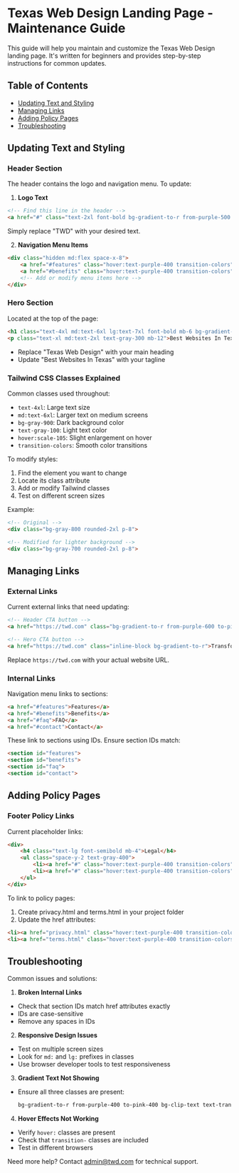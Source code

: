 # Texas Web Design Landing Page - Maintenance Guide

This guide will help you maintain and customize the Texas Web Design landing page. It's written for beginners and provides step-by-step instructions for common updates.

## Table of Contents
- [Updating Text and Styling](#updating-text-and-styling)
- [Managing Links](#managing-links)
- [Adding Policy Pages](#adding-policy-pages)
- [Troubleshooting](#troubleshooting)

## Updating Text and Styling

### Header Section
The header contains the logo and navigation menu. To update:

1. **Logo Text**
```html
<!-- Find this line in the header -->
<a href="#" class="text-2xl font-bold bg-gradient-to-r from-purple-500 to-pink-500 bg-clip-text text-transparent">TWD</a>
```
Simply replace "TWD" with your desired text.

2. **Navigation Menu Items**
```html
<div class="hidden md:flex space-x-8">
    <a href="#features" class="hover:text-purple-400 transition-colors">Features</a>
    <a href="#benefits" class="hover:text-purple-400 transition-colors">Benefits</a>
    <!-- Add or modify menu items here -->
</div>
```

### Hero Section
Located at the top of the page:
```html
<h1 class="text-4xl md:text-6xl lg:text-7xl font-bold mb-6 bg-gradient-to-r from-purple-400 to-pink-400 bg-clip-text text-transparent">Texas Web Design</h1>
<p class="text-xl md:text-2xl text-gray-300 mb-12">Best Websites In Texas</p>
```
- Replace "Texas Web Design" with your main heading
- Update "Best Websites In Texas" with your tagline

### Tailwind CSS Classes Explained
Common classes used throughout:
- `text-4xl`: Large text size
- `md:text-6xl`: Larger text on medium screens
- `bg-gray-900`: Dark background color
- `text-gray-100`: Light text color
- `hover:scale-105`: Slight enlargement on hover
- `transition-colors`: Smooth color transitions

To modify styles:
1. Find the element you want to change
2. Locate its class attribute
3. Add or modify Tailwind classes
4. Test on different screen sizes

Example:
```html
<!-- Original -->
<div class="bg-gray-800 rounded-2xl p-8">

<!-- Modified for lighter background -->
<div class="bg-gray-700 rounded-2xl p-8">
```

## Managing Links

### External Links
Current external links that need updating:
```html
<!-- Header CTA button -->
<a href="https://twd.com" class="bg-gradient-to-r from-purple-600 to-pink-600">Get Started</a>

<!-- Hero CTA button -->
<a href="https://twd.com" class="inline-block bg-gradient-to-r">Transform Your Online Presence</a>
```
Replace `https://twd.com` with your actual website URL.

### Internal Links
Navigation menu links to sections:
```html
<a href="#features">Features</a>
<a href="#benefits">Benefits</a>
<a href="#faq">FAQ</a>
<a href="#contact">Contact</a>
```
These link to sections using IDs. Ensure section IDs match:
```html
<section id="features">
<section id="benefits">
<section id="faq">
<section id="contact">
```

## Adding Policy Pages

### Footer Policy Links
Current placeholder links:
```html
<div>
    <h4 class="text-lg font-semibold mb-4">Legal</h4>
    <ul class="space-y-2 text-gray-400">
        <li><a href="#" class="hover:text-purple-400 transition-colors">Privacy Policy</a></li>
        <li><a href="#" class="hover:text-purple-400 transition-colors">Terms of Service</a></li>
    </ul>
</div>
```

To link to policy pages:
1. Create privacy.html and terms.html in your project folder
2. Update the href attributes:
```html
<li><a href="privacy.html" class="hover:text-purple-400 transition-colors">Privacy Policy</a></li>
<li><a href="terms.html" class="hover:text-purple-400 transition-colors">Terms of Service</a></li>
```

## Troubleshooting

Common issues and solutions:

1. **Broken Internal Links**
- Check that section IDs match href attributes exactly
- IDs are case-sensitive
- Remove any spaces in IDs

2. **Responsive Design Issues**
- Test on multiple screen sizes
- Look for `md:` and `lg:` prefixes in classes
- Use browser developer tools to test responsiveness

3. **Gradient Text Not Showing**
- Ensure all three classes are present:
  ```html
  bg-gradient-to-r from-purple-400 to-pink-400 bg-clip-text text-transparent
  ```

4. **Hover Effects Not Working**
- Verify `hover:` classes are present
- Check that `transition-` classes are included
- Test in different browsers

Need more help? Contact admin@twd.com for technical support.